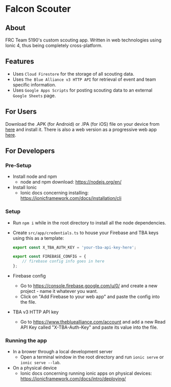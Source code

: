 # Falcon Scouter

## About

FRC Team 5190's custom scouting app. Written in web technologies using Ionic 4, thus being completely cross-platform.

## Features

- Uses `Cloud Firestore` for the storage of all scouting data.
- Uses `The Blue Alliance v3 HTTP API` for retrieval of event and team specific information.
- Uses `Google Apps Scripts` for posting scouting data to an external `Google Sheets` page.

## For Users

Download the .APK (for Android) or .IPA (for iOS) file on your device from [here](https://github.com/Link07109/FalconScoutApp/releases) and install it.
There is also a web version as a progressive web app [here](https://falconscoutapp.firebaseapp.com).

## For Developers

### Pre-Setup

- Install node and npm
  - node and npm download: https://nodejs.org/en/
- Install Ionic
  - Ionic docs concerning installing: https://ionicframework.com/docs/installation/cli

### Setup

- Run `npm i` while in the root directory to install all the node dependencies.
- Create `src/app/credentials.ts` to house your Firebase and TBA keys using this as a template:

  ```ts
  export const X_TBA_AUTH_KEY = 'your-tba-api-key-here';

  export const FIREBASE_CONFIG = {
      // firebase config info goes in here
  };

- Firebase config
  - Go to <https://console.firebase.google.com/u/0/> and create a new project - name it whatever you want.
  - Click on "Add Firebase to your web app" and paste the config into the file.
- TBA v3 HTTP API key
  - Go to <https://www.thebluealliance.com/account> and add a new Read API Key called "X-TBA-Auth-Key" and paste its value into the file.

### Running the app

- In a brower through a local development server
  - Open a terminal window in the root directory and run `ionic serve` or `ionic serve --lab`.
- On a physical device
  - Ionic docs concerning running ionic apps on physical devices: <https://ionicframework.com/docs/intro/deploying/>

